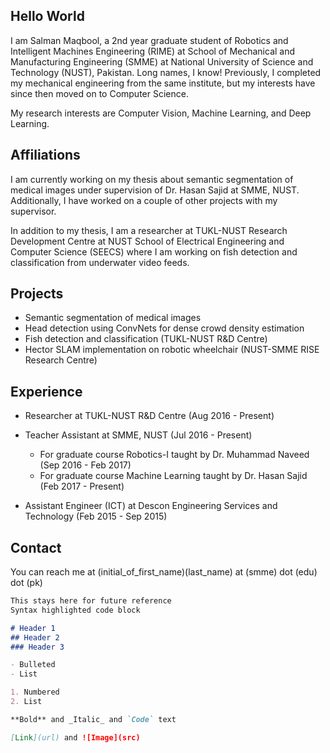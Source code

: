 ## Hello World

I am Salman Maqbool, a 2nd year graduate student of Robotics and Intelligent Machines Engineering (RIME) at School of Mechanical and Manufacturing Engineering (SMME) at National University of Science and Technology (NUST), Pakistan. Long names, I know! Previously, I completed my mechanical engineering from the same institute, but my interests have since then moved on to Computer Science.

My research interests are Computer Vision, Machine Learning, and Deep Learning.

## Affiliations

I am currently working on my thesis about semantic segmentation of medical images under supervision of Dr. Hasan Sajid at SMME, NUST. Additionally, I have worked on a couple of other projects with my supervisor.

In addition to my thesis, I am a researcher at TUKL-NUST Research Development Centre at NUST School of Electrical Engineering and Computer Science (SEECS) where I am working on fish detection and classification from underwater video feeds.

## Projects

- Semantic segmentation of medical images
- Head detection using ConvNets for dense crowd density estimation
- Fish detection and classification (TUKL-NUST R&D Centre)
- Hector SLAM implementation on robotic wheelchair (NUST-SMME RISE Research Centre)

## Experience

- Researcher at TUKL-NUST R&D Centre (Aug 2016 - Present)

- Teacher Assistant at SMME, NUST (Jul 2016 - Present)
  - For graduate course Robotics-I taught by Dr. Muhammad Naveed (Sep 2016 - Feb 2017)
  - For graduate course Machine Learning taught by Dr. Hasan Sajid (Feb 2017 - Present)
- Assistant Engineer (ICT) at Descon Engineering Services and Technology (Feb 2015 - Sep 2015)

## Contact

You can reach me at (initial_of_first_name)(last_name) at (smme) dot (edu) dot (pk)

```markdown
This stays here for future reference
Syntax highlighted code block

# Header 1
## Header 2
### Header 3

- Bulleted
- List

1. Numbered
2. List

**Bold** and _Italic_ and `Code` text

[Link](url) and ![Image](src)
```

